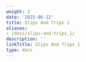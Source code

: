 ```yaml
---
weight: 2
date: '2025-06-12'
title: Slips And Trips 1
aliases:
- /docs/slips-and-trips_1/
description: ''
linkTitle: Slips And Trips 1
type: docs
---
```


